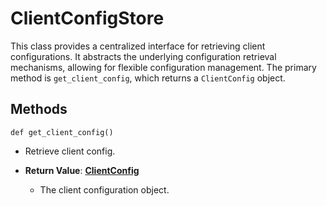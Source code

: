 # ClientConfigStore

This class provides a centralized interface for retrieving client configurations. It abstracts the underlying configuration retrieval mechanisms, allowing for flexible configuration management. The primary method is `get_client_config`, which returns a `ClientConfig` object.



## Methods
```@classmethod
def get_client_config()
```
-  Retrieve client config.

- **Return Value**:
**[ClientConfig](flytekit_clients_auth_authenticator_clientconfig)**
  - The client configuration object.
